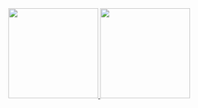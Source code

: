 <div>
  <a href="https://github.com/larissamacb">
  <img height="180em" src="https://github-readme-stats.vercel.app/api?username=larissamacb&show_icons=true&theme=radical&include_all_commits=true&count_private=true">
  <img height="180em" src="https://github-readme-stats.vercel.app/api/top-langs/?username=larissamacb&layout=compact&langs_count=16&theme=radical">
</div>
